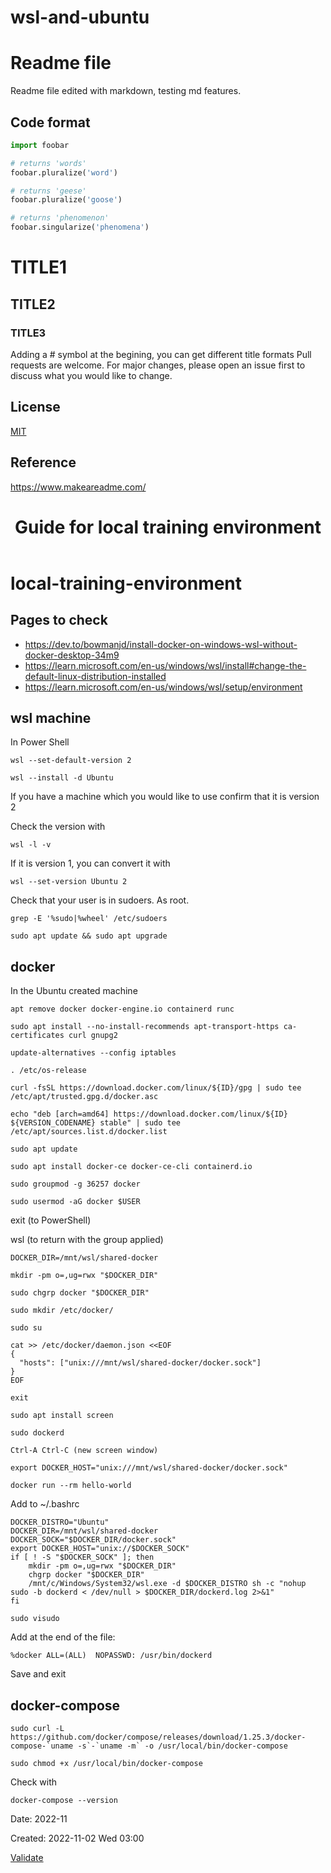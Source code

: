 # wsl-and-ubuntu

<!-- Improved compatibility of back to top link: See: https://github.com/othneildrew/Best-README-Template/pull/73 -->
<a name="readme-top"></a>
<!--
*** Thanks for checking out the Best-README-Template. If you have a suggestion
*** that would make this better, please fork the repo and create a pull request
*** or simply open an issue with the tag "enhancement".
*** Don't forget to give the project a star!
*** Thanks again! Now go create something AMAZING! :D
-->



<!-- PROJECT SHIELDS -->
<!--
*** I'm using markdown "reference style" links for readability.
*** Reference links are enclosed in brackets [ ] instead of parentheses ( ).
*** See the bottom of this document for the declaration of the reference variables
*** for contributors-url, forks-url, etc. This is an optional, concise syntax you may use.
*** https://www.markdownguide.org/basic-syntax/#reference-style-links
-->




# Readme file

Readme file edited with markdown, testing md features.


## Code format

```python
import foobar

# returns 'words'
foobar.pluralize('word')

# returns 'geese'
foobar.pluralize('goose')

# returns 'phenomenon'
foobar.singularize('phenomena')
```

# TITLE1
## TITLE2
### TITLE3
Adding a # symbol at the begining, you can get different title formats Pull requests are welcome. For major changes, please open an issue first to discuss what you would like to change.



## License
[MIT](https://choosealicense.com/licenses/mit/)

## Reference
https://www.makeareadme.com/ 



<body>
<header id="title-block-header">
<h1 class="title">Guide for local training environment</h1>
</header>
<div id="content">
<h1 class="title" id="local-training-environment">local-training-environment</h1>
<div id="outline-container-org17b60fb" class="outline-2">
<h2 id="org17b60fb">Pages to check</h2>
<div id="text-org17b60fb" class="outline-text-2">
<ul>
<li><a href="https://dev.to/bowmanjd/install-docker-on-windows-wsl-without-docker-desktop-34m9">https://dev.to/bowmanjd/install-docker-on-windows-wsl-without-docker-desktop-34m9</a></li>
<li><a href="https://learn.microsoft.com/en-us/windows/wsl/install#change-the-default-linux-distribution-installed">https://learn.microsoft.com/en-us/windows/wsl/install#change-the-default-linux-distribution-installed</a></li>
<li><a href="https://learn.microsoft.com/en-us/windows/wsl/setup/environment">https://learn.microsoft.com/en-us/windows/wsl/setup/environment</a></li>
</ul>
</div>
</div>
<div id="outline-container-org08cd3fd" class="outline-2">
<h2 id="org08cd3fd">wsl machine</h2>
<div id="text-org08cd3fd" class="outline-text-2">
<p>In Power Shell</p>
<p><code>wsl --set-default-version 2</code></p>
<p><code>wsl --install -d Ubuntu</code></p>
<p>If you have a machine which you would like to use confirm that it is
version 2</p>
<p>Check the version with</p>
<p><code>wsl -l -v</code></p>
<p>If it is version 1, you can convert it with</p>
<p><code>wsl --set-version Ubuntu 2</code></p>
<p>Check that your user is in sudoers. As root.</p>
<p><code>grep -E &#39;%sudo|%wheel&#39; /etc/sudoers</code></p>
<p><code>sudo apt update &amp;&amp; sudo apt upgrade</code></p>
</div>
</div>
<div id="outline-container-org8e53356" class="outline-2">
<h2 id="org8e53356">docker</h2>
<div id="text-org8e53356" class="outline-text-2">
<p>In the Ubuntu created machine</p>
<p><code>apt remove docker docker-engine.io containerd runc</code></p>
<p><code>sudo apt install --no-install-recommends apt-transport-https ca-certificates curl gnupg2</code></p>
<p><code>update-alternatives --config iptables</code></p>
<p><code>. /etc/os-release</code></p>
<p><code>curl -fsSL https://download.docker.com/linux/${ID}/gpg | sudo tee /etc/apt/trusted.gpg.d/docker.asc</code></p>
<p><code>echo &quot;deb [arch=amd64] https://download.docker.com/linux/${ID} ${VERSION_CODENAME} stable&quot; | sudo tee /etc/apt/sources.list.d/docker.list</code></p>
<p><code>sudo apt update</code></p>
<p><code>sudo apt install docker-ce docker-ce-cli containerd.io</code></p>
<p><code>sudo groupmod -g 36257 docker</code></p>
<p><code>sudo usermod -aG docker $USER</code></p>
<p>exit (to PowerShell)</p>
<p>wsl (to return with the group applied)</p>
<p><code>DOCKER_DIR=/mnt/wsl/shared-docker</code></p>
<p><code>mkdir -pm o=,ug=rwx &quot;$DOCKER_DIR&quot;</code></p>
<p><code>sudo chgrp docker &quot;$DOCKER_DIR&quot;</code></p>
<p><code>sudo mkdir /etc/docker/</code></p>
<p><code>sudo su</code></p>
<pre id="org51f02ff" class="example"><code>cat &gt;&gt; /etc/docker/daemon.json &lt;&lt;EOF
{
  &quot;hosts&quot;: [&quot;unix:///mnt/wsl/shared-docker/docker.sock&quot;]
}
EOF</code></pre>
<p><code>exit</code></p>
<p><code>sudo apt install screen</code></p>
<p><code>sudo dockerd</code></p>
<p><code>Ctrl-A Ctrl-C (new screen window)</code></p>
<p><code>export DOCKER_HOST=&quot;unix:///mnt/wsl/shared-docker/docker.sock&quot;</code></p>
<p><code>docker run --rm hello-world</code></p>
<p>Add to ~/.bashrc</p>
<pre id="orgc012804" class="example"><code>DOCKER_DISTRO=&quot;Ubuntu&quot;
DOCKER_DIR=/mnt/wsl/shared-docker
DOCKER_SOCK=&quot;$DOCKER_DIR/docker.sock&quot;
export DOCKER_HOST=&quot;unix://$DOCKER_SOCK&quot;
if [ ! -S &quot;$DOCKER_SOCK&quot; ]; then
    mkdir -pm o=,ug=rwx &quot;$DOCKER_DIR&quot;
    chgrp docker &quot;$DOCKER_DIR&quot;
    /mnt/c/Windows/System32/wsl.exe -d $DOCKER_DISTRO sh -c &quot;nohup sudo -b dockerd &lt; /dev/null &gt; $DOCKER_DIR/dockerd.log 2&gt;&amp;1&quot;
fi</code></pre>
<p><code>sudo visudo</code></p>
<p>Add at the end of the file:</p>
<p><code>%docker ALL=(ALL)  NOPASSWD: /usr/bin/dockerd</code></p>
<p>Save and exit</p>
</div>
</div>
<div id="outline-container-orgce6a433" class="outline-2">
<h2 id="orgce6a433">docker-compose</h2>
<div id="text-orgce6a433" class="outline-text-2">
<p><code>sudo curl -L https://github.com/docker/compose/releases/download/1.25.3/docker-compose-`uname -s`-`uname -m` -o /usr/local/bin/docker-compose</code></p>
<p><code>sudo chmod +x /usr/local/bin/docker-compose</code></p>
<p>Check with</p>
<p><code>docker-compose --version</code></p>
</div>
</div>
</div>
<div id="postamble" class="status">
<p>Date: 2022-11</p>
<p>Created: 2022-11-02 Wed 03:00</p>
<p><a href="https://validator.w3.org/check?uri=referer">Validate</a></p>
</div>
</body>


